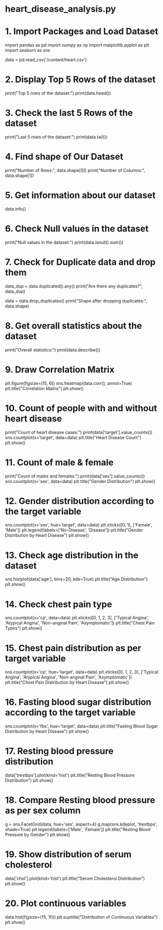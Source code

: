 # heart_disease_analysis.py

# 1. Import Packages and Load Dataset
import pandas as pd
import numpy as np
import matplotlib.pyplot as plt
import seaborn as sns

data = pd.read_csv('/content/heart.csv')

# 2. Display Top 5 Rows of the dataset
print("Top 5 rows of the dataset:")
print(data.head())

# 3. Check the last 5 Rows of the dataset
print("Last 5 rows of the dataset:")
print(data.tail())

# 4. Find shape of Our Dataset
print("Number of Rows:", data.shape[0])
print("Number of Columns:", data.shape[1])

# 5. Get information about our dataset
data.info()

# 6. Check Null values in the dataset
print("Null values in the dataset:")
print(data.isnull().sum())

# 7. Check for Duplicate data and drop them
data_dup = data.duplicated().any()
print("Are there any duplicates?", data_dup)

data = data.drop_duplicates()
print("Shape after dropping duplicates:", data.shape)

# 8. Get overall statistics about the dataset
print("Overall statistics:")
print(data.describe())

# 9. Draw Correlation Matrix
plt.figure(figsize=(15, 6))
sns.heatmap(data.corr(), annot=True)
plt.title("Correlation Matrix")
plt.show()

# 10. Count of people with and without heart disease
print("Count of heart disease cases:")
print(data['target'].value_counts())
sns.countplot(x='target', data=data)
plt.title("Heart Disease Count")
plt.show()

# 11. Count of male & female
print("Count of males and females:")
print(data['sex'].value_counts())
sns.countplot(x='sex', data=data)
plt.title("Gender Distribution")
plt.show()

# 12. Gender distribution according to the target variable
sns.countplot(x='sex', hue='target', data=data)
plt.xticks([0, 1], ['Female', 'Male'])
plt.legend(labels=['No-Disease', 'Disease'])
plt.title("Gender Distribution by Heart Disease")
plt.show()

# 13. Check age distribution in the dataset
sns.histplot(data['age'], bins=20, kde=True)
plt.title("Age Distribution")
plt.show()

# 14. Check chest pain type
sns.countplot(x='cp', data=data)
plt.xticks([0, 1, 2, 3], ['Typical Angina', 'Atypical Angina', 'Non-anginal Pain', 'Asymptomatic'])
plt.title("Chest Pain Types")
plt.show()

# 15. Chest pain distribution as per target variable
sns.countplot(x='cp', hue='target', data=data)
plt.xticks([0, 1, 2, 3], ['Typical Angina', 'Atypical Angina', 'Non-anginal Pain', 'Asymptomatic'])
plt.title("Chest Pain Distribution by Heart Disease")
plt.show()

# 16. Fasting blood sugar distribution according to the target variable
sns.countplot(x='fbs', hue='target', data=data)
plt.title("Fasting Blood Sugar Distribution by Heart Disease")
plt.show()

# 17. Resting blood pressure distribution
data['trestbps'].plot(kind='hist')
plt.title("Resting Blood Pressure Distribution")
plt.show()

# 18. Compare Resting blood pressure as per sex column
g = sns.FacetGrid(data, hue='sex', aspect=4)
g.map(sns.kdeplot, 'trestbps', shade=True)
plt.legend(labels=['Male', 'Female'])
plt.title("Resting Blood Pressure by Gender")
plt.show()

# 19. Show distribution of serum cholesterol
data['chol'].plot(kind='hist')
plt.title("Serum Cholesterol Distribution")
plt.show()

# 20. Plot continuous variables
data.hist(figsize=(15, 10))
plt.suptitle("Distribution of Continuous Variables")
plt.show()
